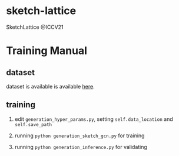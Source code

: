 # sketch-lattice

SketchLattice @ICCV21

# Training Manual

## dataset

dataset is available is available <a href="https://drive.google.com/file/d/1fAbDodKgpRYHBcKisvF-M8dxbaEaSclh/view?usp=sharing" target="_blank">here<a>.

## training 

1. edit `generation_hyper_params.py`, setting `self.data_location` and `self.save_path`

2. running `python generation_sketch_gcn.py` for training

3. running `python generation_inference.py` for validating
  
